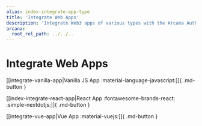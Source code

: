 ```yaml
---
alias: index-integrate-app-type
title: 'Integrate Web Apps'
description: 'Integrate Web3 apps of various types with the Arcana Auth SDK using the instructions specific for the app type.'
arcana:
  root_rel_path: ../../..
---
```


# Integrate Web Apps

[[integrate-vanilla-app|Vanilla JS App :material-language-javascript:]]{ .md-button }

[[index-integrate-react-app|React App :fontawesome-brands-react: :simple-nextdotjs:]]{ .md-button }

[[integrate-vue-app|Vue App :material-vuejs:]]{ .md-button }
